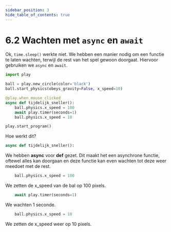 ```yaml
---
sidebar_position: 3
hide_table_of_contents: true
---
```


# 6.2 Wachten met `async` en `await`

Ok, `time.sleep()` werkte niet. We hebben een manier nodig om een functie te laten wachten, terwijl de rest van het spel gewoon doorgaat. Hiervoor gebruiken we `async` en `await`.

```python 
import play

ball = play.new_circle(color='black')
ball.start_physics(obeys_gravity=False, x_speed=10)

@play.when_mouse_clicked
async def tijdelijk_sneller():
    ball.physics.x_speed = 100
    await play.timer(seconds=1)
	ball.physics.x_speed = 10

play.start_program()
```

Hoe werkt dit?

```python
async def tijdelijk_sneller():
```
We hebben **async** voor **def** gezet. Dit maakt het een asynchrone functie, oftewel alles kan doorgaan en deze functie kan even wachten tot deze weer meedoet met de rest.

```python
    ball.physics.x_speed = 100
```
We zetten de x_speed van de bal op 100 pixels.

```python
    await play.timer(seconds=1)
```
We wachten 1 seconde. 

```python
	ball.physics.x_speed = 10
```
We zetten de x_speed weer op 10 pixels.
